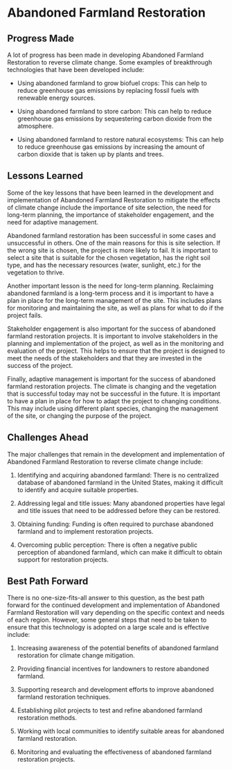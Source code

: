 # Abandoned Farmland Restoration

## Progress Made

A lot of progress has been made in developing Abandoned Farmland Restoration to reverse climate change. Some examples of breakthrough technologies that have been developed include:

- Using abandoned farmland to grow biofuel crops: This can help to reduce greenhouse gas emissions by replacing fossil fuels with renewable energy sources.

- Using abandoned farmland to store carbon: This can help to reduce greenhouse gas emissions by sequestering carbon dioxide from the atmosphere.

- Using abandoned farmland to restore natural ecosystems: This can help to reduce greenhouse gas emissions by increasing the amount of carbon dioxide that is taken up by plants and trees.

## Lessons Learned

Some of the key lessons that have been learned in the development and implementation of Abandoned Farmland Restoration to mitigate the effects of climate change include the importance of site selection, the need for long-term planning, the importance of stakeholder engagement, and the need for adaptive management.

Abandoned farmland restoration has been successful in some cases and unsuccessful in others. One of the main reasons for this is site selection. If the wrong site is chosen, the project is more likely to fail. It is important to select a site that is suitable for the chosen vegetation, has the right soil type, and has the necessary resources (water, sunlight, etc.) for the vegetation to thrive.

Another important lesson is the need for long-term planning. Reclaiming abandoned farmland is a long-term process and it is important to have a plan in place for the long-term management of the site. This includes plans for monitoring and maintaining the site, as well as plans for what to do if the project fails.

Stakeholder engagement is also important for the success of abandoned farmland restoration projects. It is important to involve stakeholders in the planning and implementation of the project, as well as in the monitoring and evaluation of the project. This helps to ensure that the project is designed to meet the needs of the stakeholders and that they are invested in the success of the project.

Finally, adaptive management is important for the success of abandoned farmland restoration projects. The climate is changing and the vegetation that is successful today may not be successful in the future. It is important to have a plan in place for how to adapt the project to changing conditions. This may include using different plant species, changing the management of the site, or changing the purpose of the project.

## Challenges Ahead

The major challenges that remain in the development and implementation of Abandoned Farmland Restoration to reverse climate change include:

1. Identifying and acquiring abandoned farmland: There is no centralized database of abandoned farmland in the United States, making it difficult to identify and acquire suitable properties.

2. Addressing legal and title issues: Many abandoned properties have legal and title issues that need to be addressed before they can be restored.

3. Obtaining funding: Funding is often required to purchase abandoned farmland and to implement restoration projects.

4. Overcoming public perception: There is often a negative public perception of abandoned farmland, which can make it difficult to obtain support for restoration projects.

## Best Path Forward

There is no one-size-fits-all answer to this question, as the best path forward for the continued development and implementation of Abandoned Farmland Restoration will vary depending on the specific context and needs of each region. However, some general steps that need to be taken to ensure that this technology is adopted on a large scale and is effective include:

1. Increasing awareness of the potential benefits of abandoned farmland restoration for climate change mitigation.

2. Providing financial incentives for landowners to restore abandoned farmland.

3. Supporting research and development efforts to improve abandoned farmland restoration techniques.

4. Establishing pilot projects to test and refine abandoned farmland restoration methods.

5. Working with local communities to identify suitable areas for abandoned farmland restoration.

6. Monitoring and evaluating the effectiveness of abandoned farmland restoration projects.
